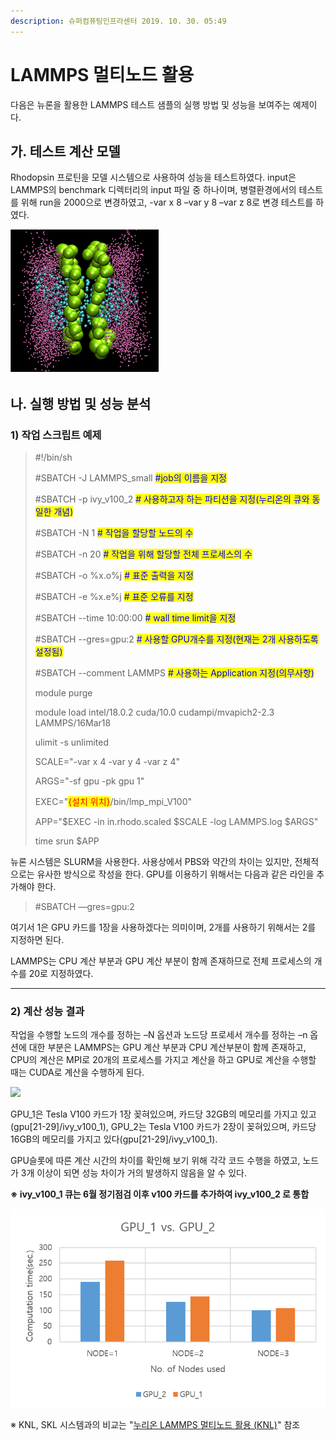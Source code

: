 ```yaml
---
description: 슈퍼컴퓨팅인프라센터 2019. 10. 30. 05:49
---
```


# LAMMPS 멀티노드 활용

다음은 뉴론을 활용한 LAMMPS 테스트 샘플의 실행 방법 및 성능을 보여주는 예제이다.



## **가. 테스트 계산 모델**

Rhodopsin 프로틴을 모델 시스템으로 사용하여 성능을 테스트하였다. input은 LAMMPS의 benchmark 디렉터리의 input 파일 중 하나이며, 병렬환경에서의 테스트를 위해 run을 2000으로 변경하였고, -var x 8 –var y 8 –var z 8로 변경 테스트를 하였다.

![](../../.gitbook/assets/99E949345DB78A7E2E.png)



## **나. 실행 방법 및 성능 분석**

### **1) 작업 스크립트 예제**

> \#!/bin/sh
>
> \#SBATCH -J LAMMPS\_small                      <mark style="color:blue;">#job의 이름을 지정</mark>&#x20;
>
> \#SBATCH -p ivy\_v100\_2                         <mark style="color:blue;"># 사용하고자 하는 파티션을 지정(누리온의 큐와 동일한 개념)</mark>
>
> \#SBATCH -N 1                                       <mark style="color:blue;"># 작업을 할당할 노드의 수</mark>
>
> \#SBATCH -n 20                                      <mark style="color:blue;"># 작업을 위해 할당할 전체 프로세스의 수</mark>
>
> \#SBATCH -o %x.o%j                                <mark style="color:blue;"># 표준 출력을 지정</mark>
>
> \#SBATCH -e %x.e%j                                <mark style="color:blue;"># 표준 오류를 지정</mark>
>
> \#SBATCH --time 10:00:00                         <mark style="color:blue;"># wall time limit을 지정</mark>
>
> \#SBATCH --gres=gpu:2                           <mark style="color:blue;"># 사용할 GPU개수를 지정(현재는 2개 사용하도록 설정됨)</mark>
>
> \#SBATCH --comment LAMMPS                 <mark style="color:blue;"># 사용하는 Application 지정(의무사항)</mark>
>
> module purge
>
> module load intel/18.0.2 cuda/10.0 cudampi/mvapich2-2.3 LAMMPS/16Mar18
>
> ulimit -s unlimited
>
> SCALE="-var x 4 -var y 4 -var z 4"
>
> ARGS="-sf gpu -pk gpu 1"
>
> EXEC="<mark style="color:red;">{설치 위치}</mark>/bin/lmp\_mpi\_V100"
>
> APP="$EXEC -in in.rhodo.scaled $SCALE -log LAMMPS.log $ARGS"
>
> time srun $APP



뉴론 시스템은 SLURM을 사용한다. 사용상에서 PBS와 약간의 차이는 있지만, 전체적으로는 유사한 방식으로 작성을 한다. GPU를 이용하기 위해서는 다음과 같은 라인을 추가해야 한다.

> \#SBATCH —gres=gpu:2

여기서 1은 GPU 카드를 1장을 사용하겠다는 의미이며, 2개를 사용하기 위해서는 2를 지정하면 된다.

LAMMPS는 CPU 계산 부분과 GPU 계산 부분이 함께 존재하므로 전체 프로세스의 개수를 20로 지정하였다.

****

### **2) 계산 성능 결과**

작업을 수행할 노드의 개수를 정하는 –N 옵션과 노드당 프로세서 개수를 정하는 –n 옵션에 대한 부분은 LAMMPS는 GPU 계산 부분과 CPU 계산부분이 함께 존재하고, CPU의 계산은 MPI로 20개의 프로세스를 가지고 계산을 하고 GPU로 계산을 수행할 때는 CUDA로 계산을 수행하게 된다.

![](../../.gitbook/assets/lammps\_cal\_perp\_result.png)

GPU\_1은 Tesla V100 카드가 1장 꽂혀있으며, 카드당 32GB의 메모리를 가지고 있고(gpu\[21-29]/ivy\_v100\_1), GPU\_2는 Tesla V100 카드가 2장이 꽂혀있으며, 카드당 16GB의 메모리를 가지고 있다(gpu\[21-29]/ivy\_v100\_1).

GPU슬롯에 따른 계산 시간의 차이를 확인해 보기 위해 각각 코드 수행을 하였고, 노드가 3개 이상이 되면 성능 차이가 거의 발생하지 않음을 알 수 있다.

**※ ivy\_v100\_1 큐는 6월 정기점검 이후 v100 카드를 추가하여 ivy\_v100\_2 로 통합**

![](../../.gitbook/assets/993775445DBBBD2916.png)

※ KNL, SKL 시스템과의 비교는 "[누리온 LAMMPS](https://blog.ksc.re.kr/169)[ ](https://blog.ksc.re.kr/169)[멀티노드 활용 ](https://blog.ksc.re.kr/169)[(](https://blog.ksc.re.kr/169)[KNL)](https://blog.ksc.re.kr/169)" 참조
